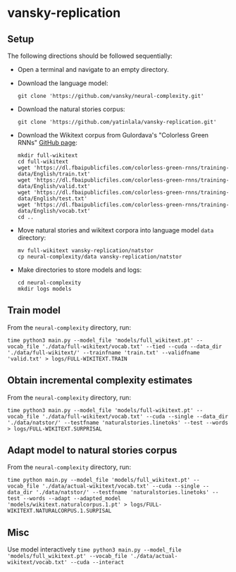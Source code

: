 # vansky-replication

## Setup

The following directions should be followed sequentially:

- Open a terminal and navigate to an empty directory.

- Download the language model:

    `git clone 'https://github.com/vansky/neural-complexity.git'`

- Download the natural stories corpus:

    `git clone 'https://github.com/yatinlala/vansky-replication.git'`

- Download the Wikitext corpus from Gulordava's "Colorless Green RNNs" [GitHub page](https://github.com/facebookresearch/colorlessgreenRNNs/tree/main/data):
    ```
    mkdir full-wikitext
    cd full-wikitext
    wget 'https://dl.fbaipublicfiles.com/colorless-green-rnns/training-data/English/train.txt'
    wget 'https://dl.fbaipublicfiles.com/colorless-green-rnns/training-data/English/valid.txt'
    wget 'https://dl.fbaipublicfiles.com/colorless-green-rnns/training-data/English/test.txt'
    wget 'https://dl.fbaipublicfiles.com/colorless-green-rnns/training-data/English/vocab.txt'
    cd ..
    ```

- Move natural stories and wikitext corpora into language model `data` directory:
    ```
    mv full-wikitext vansky-replication/natstor
    cp neural-complexity/data vansky-replication/natstor
    ```
- Make directories to store models and logs:
    ```
    cd neural-complexity
    mkdir logs models
    ```
## Train model

From the `neural-complexity` directory, run:

`time python3 main.py --model_file 'models/full_wikitext.pt' --vocab_file './data/full-wikitext/vocab.txt' --tied --cuda --data_dir './data/full-wikitext/' --trainfname 'train.txt' --validfname 'valid.txt' > logs/FULL-WIKITEXT.TRAIN`

##  Obtain incremental complexity estimates

From the `neural-complexity` directory, run:

`time python3 main.py --model_file 'models/full-wikitext.pt' --vocab_file './data/full-wikitext/vocab.txt' --cuda --single --data_dir './data/natstor/' --testfname 'naturalstories.linetoks' --test --words > logs/FULL-WIKITEXT.SURPRISAL`

## Adapt model to natural stories corpus

From the `neural-complexity` directory, run:

`time python main.py --model_file 'models/full_wikitext.pt' --vocab_file './data/actual-wikitext/vocab.txt' --cuda --single --data_dir './data/natstor/' --testfname 'naturalstories.linetoks' --test --words --adapt --adapted_model 'models/wikitext.naturalcorpus.1.pt' > logs/FULL-WIKITEXT.NATURALCORPUS.1.SURPISAL`


## Misc

Use model interactively
`time python3 main.py --model_file 'models/full_wikitext.pt' --vocab_file './data/actual-wikitext/vocab.txt' --cuda --interact`
